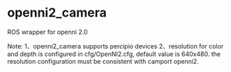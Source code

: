 openni2_camera
==============

ROS wrapper for openni 2.0

Note: 
    1、openni2_camera supports percipio devices 
    2、resolution for color and depth is configured in cfg/OpenNI2.cfg, default value is 640x480.
       the resolution configuration must be consistent with camport openni2.

